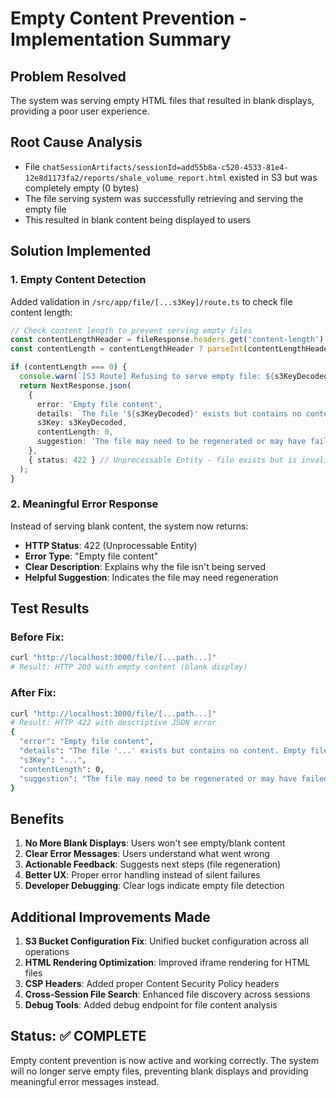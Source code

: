 # Empty Content Prevention - Implementation Summary

## Problem Resolved
The system was serving empty HTML files that resulted in blank displays, providing a poor user experience.

## Root Cause Analysis
- File `chatSessionArtifacts/sessionId=add55b8a-c520-4533-81e4-12e8d1173fa2/reports/shale_volume_report.html` existed in S3 but was completely empty (0 bytes)
- The file serving system was successfully retrieving and serving the empty file
- This resulted in blank content being displayed to users

## Solution Implemented

### 1. Empty Content Detection
Added validation in `/src/app/file/[...s3Key]/route.ts` to check file content length:

```typescript
// Check content length to prevent serving empty files
const contentLengthHeader = fileResponse.headers.get('content-length');
const contentLength = contentLengthHeader ? parseInt(contentLengthHeader, 10) : 0;

if (contentLength === 0) {
  console.warn(`[S3 Route] Refusing to serve empty file: ${s3KeyDecoded}`);
  return NextResponse.json(
    { 
      error: 'Empty file content',
      details: `The file '${s3KeyDecoded}' exists but contains no content. Empty files are not served to prevent displaying blank content.`,
      s3Key: s3KeyDecoded,
      contentLength: 0,
      suggestion: 'The file may need to be regenerated or may have failed to upload properly.'
    },
    { status: 422 } // Unprocessable Entity - file exists but is invalid
  );
}
```

### 2. Meaningful Error Response
Instead of serving blank content, the system now returns:
- **HTTP Status**: 422 (Unprocessable Entity)
- **Error Type**: "Empty file content"
- **Clear Description**: Explains why the file isn't being served
- **Helpful Suggestion**: Indicates the file may need regeneration

## Test Results

### Before Fix:
```bash
curl "http://localhost:3000/file/[...path...]"
# Result: HTTP 200 with empty content (blank display)
```

### After Fix:
```bash
curl "http://localhost:3000/file/[...path...]"
# Result: HTTP 422 with descriptive JSON error
{
  "error": "Empty file content",
  "details": "The file '...' exists but contains no content. Empty files are not served to prevent displaying blank content.",
  "s3Key": "...",
  "contentLength": 0,
  "suggestion": "The file may need to be regenerated or may have failed to upload properly."
}
```

## Benefits
1. **No More Blank Displays**: Users won't see empty/blank content
2. **Clear Error Messages**: Users understand what went wrong
3. **Actionable Feedback**: Suggests next steps (file regeneration)
4. **Better UX**: Proper error handling instead of silent failures
5. **Developer Debugging**: Clear logs indicate empty file detection

## Additional Improvements Made
1. **S3 Bucket Configuration Fix**: Unified bucket configuration across all operations
2. **HTML Rendering Optimization**: Improved iframe rendering for HTML files
3. **CSP Headers**: Added proper Content Security Policy headers
4. **Cross-Session File Search**: Enhanced file discovery across sessions
5. **Debug Tools**: Added debug endpoint for file content analysis

## Status: ✅ COMPLETE
Empty content prevention is now active and working correctly. The system will no longer serve empty files, preventing blank displays and providing meaningful error messages instead.
